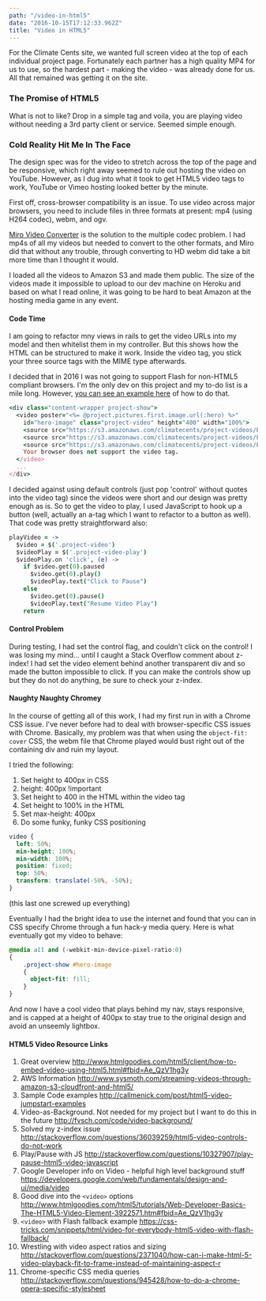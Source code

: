 ```yaml
---
path: "/video-in-html5"
date: "2016-10-15T17:12:33.962Z"
title: "Video in HTML5"
---
```


For the Climate Cents site, we wanted full screen video at the top of each individual project page. Fortunately each partner has a high quality MP4 for us to use, so the hardest part - making the video - was already done for us.  All that remained was getting it on the site.

### The Promise of HTML5
What is not to like? Drop in a simple tag and voila, you are playing video without needing a 3rd party client or service. Seemed simple enough.

### Cold Reality Hit Me In The Face

The design spec was for the video to stretch across the top of the page and be responsive, which right away seemed to rule out hosting the video on YouTube. However, as I dug into what it took to get HTML5 video tags to work, YouTube or Vimeo hosting looked better by the minute.

First off, cross-browser compatibility is an issue. To use video across major browsers, you need to include files in three formats at present: mp4 (using H264 codec), webm, and ogv.

[Miro Video Converter](http://www.mirovideoconverter.com/) is the solution to the multiple codec problem. I had mp4s of all my videos but needed to convert to the other formats, and Miro did that without any trouble, through converting to HD webm did take a bit more time than I thought it would.

I loaded all the videos to Amazon S3 and made them public. The size of the videos made it impossible to upload to our dev machine on Heroku and based on what I read online, it was going to be hard to beat Amazon at the hosting media game in any event.

#### Code Time
I am going to refactor mny views in rails to get the video URLs into my model and then whitelist them in my controller. But this shows how the HTML can be structured to make it work. Inside the video tag, you stick your three source tags with the MIME type afterwards.

I decided that in 2016 I was not going to support Flash for non-HTML5 compliant browsers. I'm the only dev on this project and my to-do list is a mile long. However, [you can see an example here](https://css-tricks.com/snippets/html/video-for-everybody-html5-video-with-flash-fallback/) of how to do that.

```ruby
<div class="content-wrapper project-show">
  <video poster="<%= @project.pictures.first.image.url(:hero) %>"
    id="hero-image" class="project-video" height="400" width="100%">
    <source src="https://s3.amazonaws.com/climatecents/project-videos/BayFoundation-KelpDive.mp4" type="video/mp4"/>
    <source src="https://s3.amazonaws.com/climatecents/project-videos/ProductionOgv/BayFoundation-KelpDive.oggtheora.ogv" type="video/ogg" />
    <source src="https://s3.amazonaws.com/climatecents/project-videos/ProductionWebM-HD/BayFoundation-KelpDive.webmhd.webm" type="video/webm"/>
    Your browser does not support the video tag.
  </video>
  ...
</div>
```

I decided against using default controls (just pop 'control' without quotes into the video tag) since the videos were short and our design was pretty enough as is. So to get the video to play, I used JavaScript to hook up a button (well, actually an a-tag which I want to refactor to a button as well). That code was pretty straightforward also:

```coffeescript
playVideo = ->
  $video = $('.project-video')
  $videoPlay = $('.project-video-play')
  $videoPlay.on 'click', (e) ->
    if $video.get(0).paused
      $video.get(0).play()
      $videoPlay.text("Click to Pause")
    else
      $video.get(0).pause()
      $videoPlay.text("Resume Video Play")
    return
```

#### Control Problem
During testing, I had set the control flag, and couldn't click on the control! I was losing my mind... until I caught a Stack Overflow comment about z-index! I had set the video element behind another transparent div and so made the button impossible to click. If you can make the controls show up but they do not do anything, be sure to check your z-index.

#### Naughty Naughty Chromey
In the course of getting all of this work, I had my first run in with a Chrome CSS issue. I've never before had to deal with browser-specific CSS issues with Chrome. Basically, my problem was that when using the `object-fit: cover` CSS, the webm file that Chrome played would bust right out of the containing div and ruin my layout.

I tried the following:
1. Set height to 400px in CSS
2. height: 400px !important
3. Set height to 400 in the HTML within the video tag
4. Set height to 100% in the HTML
5. Set max-height: 400px
6. Do some funky, funky CSS positioning

```css
video {
  left: 50%;
  min-height: 100%;
  min-width: 100%;
  position: fixed;
  top: 50%;
  transform: translate(-50%, -50%);
}
```

(this last one screwed up everything)

Eventually I had the bright idea to use the internet and found that you can in CSS specify Chrome through a fun hack-y media query. Here is what eventually got my video to behave:

```scss
@media all and (-webkit-min-device-pixel-ratio:0)
{
    .project-show #hero-image
    {
      object-fit: fill;
    }
}
```

And now I have a cool video that plays behind my nav, stays responsive, and is capped at a height of 400px to stay true to the original design and avoid an unseemly lightbox.

#### HTML5 Video Resource Links
1. Great overview <http://www.htmlgoodies.com/html5/client/how-to-embed-video-using-html5.html#fbid=Ae_QzV1hg3y>
2. AWS Information <http://www.sysmoth.com/streaming-videos-through-amazon-s3-cloudfront-and-html5/>
3. Sample Code examples <http://callmenick.com/post/html5-video-jumpstart-examples>
4. Video-as-Background. Not needed for my project but I want to do this in the future <http://fvsch.com/code/video-background/>
5. Solved my z-index issue <http://stackoverflow.com/questions/36039259/html5-video-controls-do-not-work>
6. Play/Pause with JS <http://stackoverflow.com/questions/10327907/play-pause-html5-video-javascript>
7. Google Developer info on Video - helpful high level background stuff <https://developers.google.com/web/fundamentals/design-and-ui/media/video>
8. Good dive into the `<video>` options <http://www.htmlgoodies.com/html5/tutorials/Web-Developer-Basics-The-HTML5-Video-Element-3922571.htm#fbid=Ae_QzV1hg3y>
9. `<video>` with Flash fallback example <https://css-tricks.com/snippets/html/video-for-everybody-html5-video-with-flash-fallback/>
10. Wrestling with video aspect ratios and sizing <http://stackoverflow.com/questions/2371040/how-can-i-make-html-5-video-playback-fit-to-frame-instead-of-maintaining-aspect-r>
11. Chrome-specific CSS media queries <http://stackoverflow.com/questions/945428/how-to-do-a-chrome-opera-specific-stylesheet>
